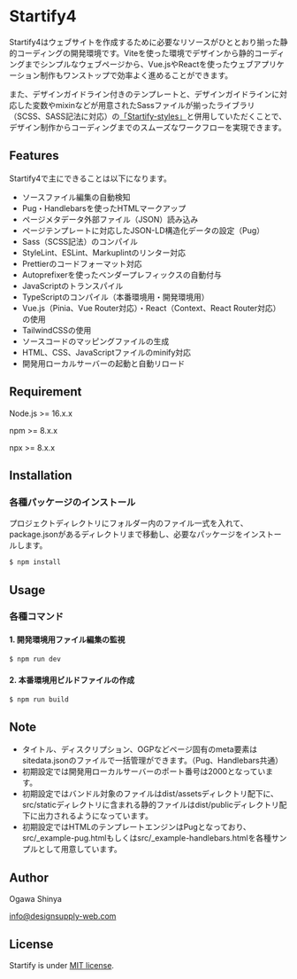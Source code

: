 # Startify4

Startify4はウェブサイトを作成するために必要なリソースがひととおり揃った静的コーディングの開発環境です。Viteを使った環境でデザインから静的コーディングまでシンプルなウェブページから、Vue.jsやReactを使ったウェブアプリケーション制作もワンストップで効率よく進めることができます。

また、デザインガイドライン付きのテンプレートと、デザインガイドラインに対応した変数やmixinなどが用意されたSassファイルが揃ったライブラリ（SCSS、SASS記法に対応）の[「Startify-styles」](https://github.com/DesignSupply/startify-styles "Startify-styles")と併用していただくことで、デザイン制作からコーディングまでのスムーズなワークフローを実現できます。


## Features

Startify4で主にできることは以下になります。

* ソースファイル編集の自動検知
* Pug・Handlebarsを使ったHTMLマークアップ
* ページメタデータ外部ファイル（JSON）読み込み
* ページテンプレートに対応したJSON-LD構造化データの設定（Pug）
* Sass（SCSS記法）のコンパイル
* StyleLint、ESLint、Markuplintのリンター対応
* Prettierのコードフォーマット対応
* Autoprefixerを使ったベンダープレフィックスの自動付与
* JavaScriptのトランスパイル
* TypeScriptのコンパイル（本番環境用・開発環境用）
* Vue.js（Pinia、Vue Router対応）・React（Context、React Router対応）の使用
* TailwindCSSの使用
* ソースコードのマッピングファイルの生成
* HTML、CSS、JavaScriptファイルのminify対応
* 開発用ローカルサーバーの起動と自動リロード



## Requirement

Node.js >= 16.x.x

npm >= 8.x.x

npx >= 8.x.x



## Installation

### 各種パッケージのインストール
プロジェクトディレクトリにフォルダー内のファイル一式を入れて、package.jsonがあるディレクトリまで移動し、必要なパッケージをインストールします。
```bash
$ npm install
```



## Usage

### 各種コマンド

#### 1. 開発環境用ファイル編集の監視
```bash
$ npm run dev
```

#### 2. 本番環境用ビルドファイルの作成
```bash
$ npm run build
```


## Note

* タイトル、ディスクリプション、OGPなどページ固有のmeta要素はsitedata.jsonのファイルで一括管理ができます。（Pug、Handlebars共通）
* 初期設定では開発用ローカルサーバーのポート番号は2000となっています。
* 初期設定ではバンドル対象のファイルはdist/assetsディレクトリ配下に、src/staticディレクトリに含まれる静的ファイルはdist/publicディレクトリ配下に出力されるようになっています。
* 初期設定ではHTMLのテンプレートエンジンはPugとなっており、src/_example-pug.htmlもしくはsrc/_example-handlebars.htmlを各種サンプルとして用意しています。



## Author

Ogawa Shinya

info@designsupply-web.com



## License

Startify is under [MIT license](https://en.wikipedia.org/wiki/MIT_License).